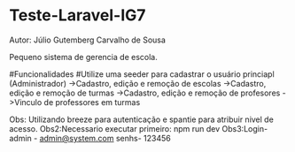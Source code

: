 # Teste-Laravel-IG7
Autor: Júlio Gutemberg Carvalho de Sousa

Pequeno sistema de gerencia de escola.

#Funcionalidades
#Utilize uma seeder para cadastrar o usuário princiapl (Administrador)
->Cadastro, edição e remoção de escolas
->Cadastro, edição e remoção de turmas
->Cadastro, edição e remoção de profesores
->Vinculo de professores em turmas

Obs: Utilizando breeze para autenticação e spantie para atribuir nivel de acesso.
Obs2:Necessario executar primeiro:  npm run dev
Obs3:Login-admin - admin@system.com
     senhs- 123456 

